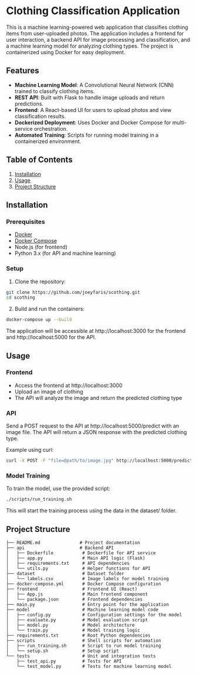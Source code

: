 # Clothing Classification Application

This is a machine learning-powered web application that classifies clothing items from user-uploaded photos. The application includes a frontend for user interaction, a backend API for image processing and classification, and a machine learning model for analyzing clothing types. The project is containerized using Docker for easy deployment.

## Features

- **Machine Learning Model**: A Convolutional Neural Network (CNN) trained to classify clothing items.
- **REST API**: Built with Flask to handle image uploads and return predictions.
- **Frontend**: A React-based UI for users to upload photos and view classification results.
- **Dockerized Deployment**: Uses Docker and Docker Compose for multi-service orchestration.
- **Automated Training**: Scripts for running model training in a containerized environment.

## Table of Contents

1. [Installation](#installation)
2. [Usage](#usage)
3. [Project Structure](#project-structure)

## Installation

### Prerequisites

- [Docker](https://docs.docker.com/get-docker/)
- [Docker Compose](https://docs.docker.com/compose/install/)
- Node.js (for frontend)
- Python 3.x (for API and machine learning)

### Setup

1. Clone the repository:
```bash
git clone https://github.com/joeyfaris/scothing.git
cd scothing
```

2. Build and run the containers:
```bash
docker-compose up --build
```

The application will be accessible at http://localhost:3000 for the frontend and http://localhost:5000 for the API.

## Usage

### Frontend
- Access the frontend at http://localhost:3000
- Upload an image of clothing
- The API will analyze the image and return the predicted clothing type

### API
Send a POST request to the API at http://localhost:5000/predict with an image file.
The API will return a JSON response with the predicted clothing type.

Example using curl:
```bash
curl -X POST -F "file=@path/to/image.jpg" http://localhost:5000/predict
```

### Model Training
To train the model, use the provided script:
```bash
./scripts/run_training.sh
```
This will start the training process using the data in the dataset/ folder.

## Project Structure

```plaintext
├── README.md               # Project documentation
├── api                     # Backend API
│   ├── Dockerfile           # Dockerfile for API service
│   ├── app.py               # Main API logic (Flask)
│   ├── requirements.txt     # API dependencies
│   └── utils.py             # Helper functions for API
├── dataset                  # Dataset folder
│   └── labels.csv           # Image labels for model training
├── docker-compose.yml       # Docker Compose configuration
├── frontend                 # Frontend UI (React)
│   ├── App.js               # Main frontend component
│   └── package.json         # Frontend dependencies
├── main.py                  # Entry point for the application
├── model                    # Machine learning model code
│   ├── config.py            # Configuration settings for the model
│   ├── evaluate.py          # Model evaluation script
│   ├── model.py             # Model architecture
│   └── train.py             # Model training logic
├── requirements.txt         # Root Python dependencies
├── scripts                  # Shell scripts for automation
│   ├── run_training.sh      # Script to run model training
│   └── setup.sh             # Setup script
└── tests                    # Unit and integration tests
    ├── test_api.py          # Tests for API
    └── test_model.py        # Tests for machine learning model
```

